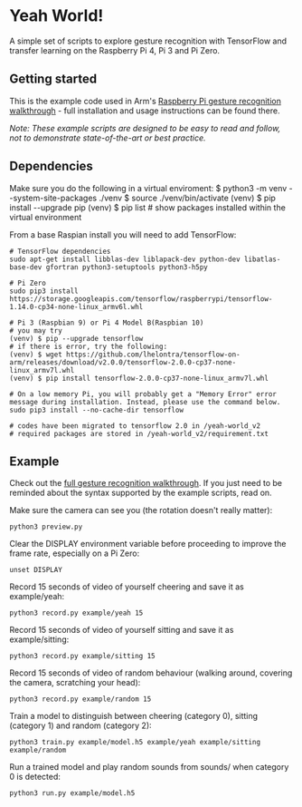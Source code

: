 # Yeah World!
A simple set of scripts to explore gesture recognition with TensorFlow and transfer learning on the Raspberry Pi 4, Pi 3 and Pi Zero.

## Getting started

This is the example code used in Arm's [Raspberry Pi gesture recognition walkthrough](https://developer.arm.com/technologies/machine-learning-on-arm/developer-material/how-to-guides/teach-your-raspberry-pi-yeah-world) - full installation and usage instructions can be found there.

*Note: These example scripts are designed to be easy to read and follow, not to demonstrate state-of-the-art or best practice.*

## Dependencies
Make sure you do the following in a virtual enviroment:
    $ python3 -m venv --system-site-packages ./venv
    $ source ./venv/bin/activate
    (venv) $ pip install --upgrade pip
    (venv) $ pip list  # show packages installed within the virtual environment

From a base Raspian install you will need to add TensorFlow:

    # TensorFlow dependencies
    sudo apt-get install libblas-dev liblapack-dev python-dev libatlas-base-dev gfortran python3-setuptools python3-h5py 
    
    # Pi Zero 
    sudo pip3 install https://storage.googleapis.com/tensorflow/raspberrypi/tensorflow-1.14.0-cp34-none-linux_armv6l.whl
    
    # Pi 3 (Raspbian 9) or Pi 4 Model B(Raspbian 10)
    # you may try 
    (venv) $ pip --upgrade tensorflow
    # if there is error, try the following:
    (venv) $ wget https://github.com/lhelontra/tensorflow-on-arm/releases/download/v2.0.0/tensorflow-2.0.0-cp37-none-linux_armv7l.whl
    (venv) $ pip install tensorflow-2.0.0-cp37-none-linux_armv7l.whl

    # On a low memory Pi, you will probably get a "Memory Error" error message during installation. Instead, please use the command below.
    sudo pip3 install --no-cache-dir tensorflow

    # codes have been migrated to tensorflow 2.0 in /yeah-world_v2
    # required packages are stored in /yeah-world_v2/requirement.txt

    
## Example

Check out the [full gesture recognition walkthrough](https://developer.arm.com/technologies/machine-learning-on-arm/developer-material/how-to-guides/teach-your-raspberry-pi-yeah-world). If you just need to be reminded about the syntax supported by the example scripts, read on.

Make sure the camera can see you (the rotation doesn't really matter):

    python3 preview.py

Clear the DISPLAY environment variable before proceeding to improve the frame rate, especially on a Pi Zero:

    unset DISPLAY

Record 15 seconds of video of yourself cheering and save it as example/yeah:
    
    python3 record.py example/yeah 15
    
Record 15 seconds of video of yourself sitting and save it as example/sitting:
    
    python3 record.py example/sitting 15
    
Record 15 seconds of video of random behaviour (walking around, covering the camera, scratching your head):
    
    python3 record.py example/random 15
    
Train a model to distinguish between cheering (category 0), sitting (category 1) and random (category 2):

    python3 train.py example/model.h5 example/yeah example/sitting example/random
	
Run a trained model and play random sounds from sounds/ when category 0 is detected:

    python3 run.py example/model.h5
